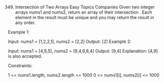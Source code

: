 349. Intersection of Two Arrays
     Easy
     Topics
     Companies
     Given two integer arrays nums1 and nums2, return an array of their
     intersection
     . Each element in the result must be unique and you may return the result in any order.



Example 1:

Input: nums1 = [1,2,2,1], nums2 = [2,2]
Output: [2]
Example 2:

Input: nums1 = [4,9,5], nums2 = [9,4,9,8,4]
Output: [9,4]
Explanation: [4,9] is also accepted.


Constraints:

1 <= nums1.length, nums2.length <= 1000
0 <= nums1[i], nums2[i] <= 1000